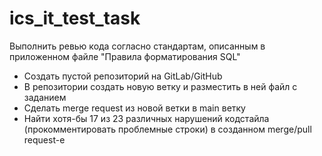 # ics_it_test_task

Выполнить ревью кода согласно стандартам, описанным в приложенном файле "Правила форматирования SQL"
  - Создать пустой репозиторий на GitLab/GitHub
  - В репозитории создать новую ветку и разместить в ней файл с заданием
  - Сделать merge request из новой ветки в main ветку
  - Найти хотя-бы 17 из 23 различных нарушений кодстайла (прокомментировать проблемные строки) в созданном merge/pull request-е

